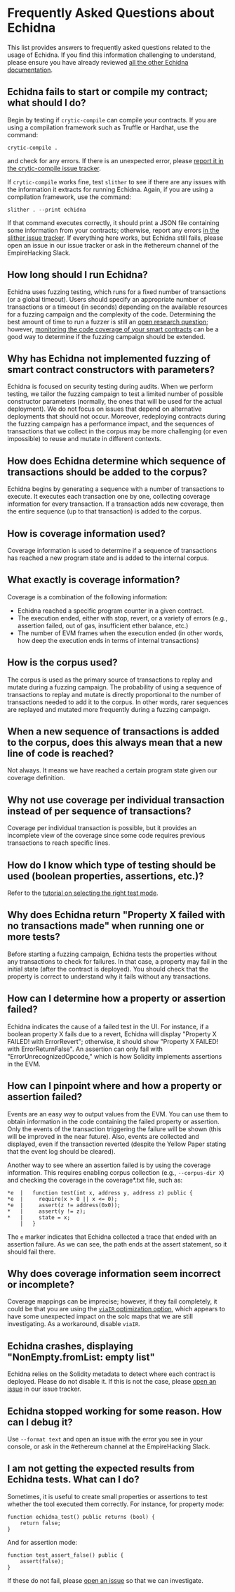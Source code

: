# Frequently Asked Questions about Echidna

This list provides answers to frequently asked questions related to the usage of Echidna. If you find this information challenging to understand, please ensure you have already reviewed [all the other Echidna documentation](./README.md).

## Echidna fails to start or compile my contract; what should I do?

Begin by testing if `crytic-compile` can compile your contracts. If you are using a compilation framework such as Truffle or Hardhat, use the command:

`crytic-compile .`

and check for any errors. If there is an unexpected error, please [report it in the crytic-compile issue tracker](https://github.com/crytic/crytic-compile/issues).

If `crytic-compile` works fine, test `slither` to see if there are any issues with the information it extracts for running Echidna. Again, if you are using a compilation framework, use the command:

`slither . --print echidna`

If that command executes correctly, it should print a JSON file containing some information from your contracts; otherwise, report any errors [in the slither issue tracker](https://github.com/crytic/slither/issues).
If everything here works, but Echidna still fails, please open an issue in our issue tracker or ask in the #ethereum channel of the EmpireHacking Slack.

## How long should I run Echidna?

Echidna uses fuzzing testing, which runs for a fixed number of transactions (or a global timeout).
Users should specify an appropriate number of transactions or a timeout (in seconds) depending on the available resources for a fuzzing campaign
and the complexity of the code. Determining the best amount of time to run a fuzzer is still an [open research question](https://blog.trailofbits.com/2021/03/23/a-year-in-the-life-of-a-compiler-fuzzing-campaign/); however, [monitoring the code coverage of your smart contracts](./advanced/collecting-a-corpus.md) can be a good way to determine if the fuzzing campaign should be extended.

## Why has Echidna not implemented fuzzing of smart contract constructors with parameters?

Echidna is focused on security testing during audits. When we perform testing, we tailor the fuzzing campaign to test a limited number of possible constructor parameters (normally, the ones that will be used for the actual deployment). We do not focus on issues that depend on alternative deployments that should not occur. Moreover, redeploying contracts during the fuzzing campaign has a performance impact, and the sequences of transactions that we collect in the corpus may be more challenging (or even impossible) to reuse and mutate in different contexts.

## How does Echidna determine which sequence of transactions should be added to the corpus?

Echidna begins by generating a sequence with a number of transactions to execute. It executes each transaction one by one, collecting coverage information for every transaction. If a transaction adds new coverage, then the entire sequence (up to that transaction) is added to the corpus.

## How is coverage information used?

Coverage information is used to determine if a sequence of transactions has reached a new program state and is added to the internal corpus.

## What exactly is coverage information?

Coverage is a combination of the following information:

- Echidna reached a specific program counter in a given contract.
- The execution ended, either with stop, revert, or a variety of errors (e.g., assertion failed, out of gas, insufficient ether balance, etc.)
- The number of EVM frames when the execution ended (in other words, how deep the execution ends in terms of internal transactions)

## How is the corpus used?

The corpus is used as the primary source of transactions to replay and mutate during a fuzzing campaign. The probability of using a sequence of transactions to replay and mutate is directly proportional to the number of transactions needed to add it to the corpus. In other words, rarer sequences are replayed and mutated more frequently during a fuzzing campaign.

## When a new sequence of transactions is added to the corpus, does this always mean that a new line of code is reached?

Not always. It means we have reached a certain program state given our coverage definition.

## Why not use coverage per individual transaction instead of per sequence of transactions?

Coverage per individual transaction is possible, but it provides an incomplete view of the coverage since some code requires previous transactions to reach specific lines.

## How do I know which type of testing should be used (boolean properties, assertions, etc.)?

Refer to the [tutorial on selecting the right test mode](./basic/testing-modes.md).

## Why does Echidna return "Property X failed with no transactions made" when running one or more tests?

Before starting a fuzzing campaign, Echidna tests the properties without any transactions to check for failures. In that case, a property may fail in the initial state (after the contract is deployed). You should check that the property is correct to understand why it fails without any transactions.

## How can I determine how a property or assertion failed?

Echidna indicates the cause of a failed test in the UI. For instance, if a boolean property X fails due to a revert, Echidna will display "Property X FAILED! with ErrorRevert"; otherwise, it should show "Property X FAILED! with ErrorReturnFalse". An assertion can only fail with "ErrorUnrecognizedOpcode," which is how Solidity implements assertions in the EVM.

## How can I pinpoint where and how a property or assertion failed?

Events are an easy way to output values from the EVM. You can use them to obtain information in the code containing the failed property or assertion. Only the events of the transaction triggering the failure will be shown (this will be improved in the near future). Also, events are collected and displayed, even if the transaction reverted (despite the Yellow Paper stating that the event log should be cleared).

Another way to see where an assertion failed is by using the coverage information. This requires enabling corpus collection (e.g., `--corpus-dir X`) and checking the coverage in the coverage\*.txt file, such as:

```
*e  |   function test(int x, address y, address z) public {
*e  |     require(x > 0 || x <= 0);
*e  |     assert(z != address(0x0));
*   |     assert(y != z);
*   |     state = x;
    |   }
```

The `e` marker indicates that Echidna collected a trace that ended with an assertion failure. As we can see,
the path ends at the assert statement, so it should fail there.

## Why does coverage information seem incorrect or incomplete?

Coverage mappings can be imprecise; however, if they fail completely, it could be that you are using the [`viaIR` optimization option](https://docs.soliditylang.org/en/v0.8.14/ir-breaking-changes.html?highlight=viaIR#solidity-ir-based-codegen-changes), which appears to have some unexpected impact on the solc maps that we are still investigating. As a workaround, disable `viaIR`.

## Echidna crashes, displaying "NonEmpty.fromList: empty list"

Echidna relies on the Solidity metadata to detect where each contract is deployed. Please do not disable it. If this is not the case, please [open an issue](https://github.com/crytic/echidna/issues) in our issue tracker.

## Echidna stopped working for some reason. How can I debug it?

Use `--format text` and open an issue with the error you see in your console, or ask in the #ethereum channel at the EmpireHacking Slack.

## I am not getting the expected results from Echidna tests. What can I do?

Sometimes, it is useful to create small properties or assertions to test whether the tool executed them correctly. For instance, for property mode:

```solidity
function echidna_test() public returns (bool) {
    return false;
}
```

And for assertion mode:

```solidity
function test_assert_false() public {
    assert(false);
}
```

If these do not fail, please [open an issue](https://github.com/crytic/echidna/issues) so that we can investigate.
